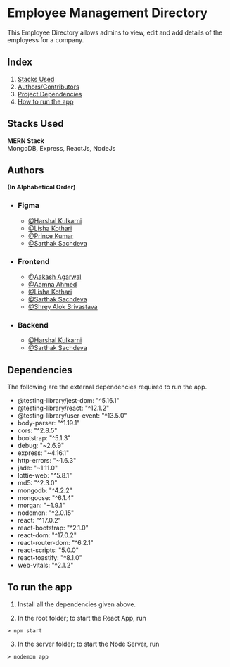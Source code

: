 # Employee Management Directory 

This Employee Directory allows admins to view, edit and add details of the employess for a company. 


## Index
1. [Stacks Used](#stacks-used)
2. [Authors/Contributors](#authors)
3. [Project Dependencies](#dependencies)
4. [How to run the app](#to-run-the-app)


## Stacks Used
**MERN Stack**\
MongoDB, Express, ReactJs, NodeJs 
## Authors
**(In Alphabetical Order)**

* ### Figma
  * [@Harshal Kulkarni](https://github.com/Harshal0512)
  * [@Lisha Kothari](https://github.com/lishakothari)
  * [@Prince Kumar](https://github.com/Princekr007)
  * [@Sarthak Sachdeva](https://github.com/sarthakk24)
* ### Frontend
  * [@Aakash Agarwal](https://github.com/AkashAgarwal30)
  * [@Aamna Ahmed](https://github.com/Aamna20)
  * [@Lisha Kothari](https://github.com/lishakothari)
  * [@Sarthak Sachdeva](https://github.com/sarthakk24)
  * [@Shrey Alok Srivastava](https://github.com/Shrey0205)
* ### Backend
  * [@Harshal Kulkarni](https://github.com/Harshal0512)
  * [@Sarthak Sachdeva](https://github.com/sarthakk24)

## Dependencies

The following are the external dependencies required to run the app.

* @testing-library/jest-dom: "^5.16.1"
* @testing-library/react: "^12.1.2"
* @testing-library/user-event: "^13.5.0"
* body-parser: "^1.19.1"
* cors: "^2.8.5"
* bootstrap: "^5.1.3"
* debug: "~2.6.9"
* express: "~4.16.1"
* http-errors: "~1.6.3"
* jade: "~1.11.0"
* lottie-web: "^5.8.1"
* md5: "^2.3.0"
* mongodb: "^4.2.2"
* mongoose: "^6.1.4"
* morgan: "~1.9.1"
* nodemon: "^2.0.15"
* react: "^17.0.2"
* react-bootstrap: "^2.1.0"
* react-dom: "^17.0.2"
* react-router-dom: "^6.2.1"
* react-scripts: "5.0.0"
* react-toastify: "^8.1.0"
* web-vitals: "^2.1.2"
## To run the app

1. Install all the dependencies given above.

2. In the root folder; to start the React App, run 

  ` > npm start `

3. In the server folder; to start the Node Server, run

  ` > nodemon app `
